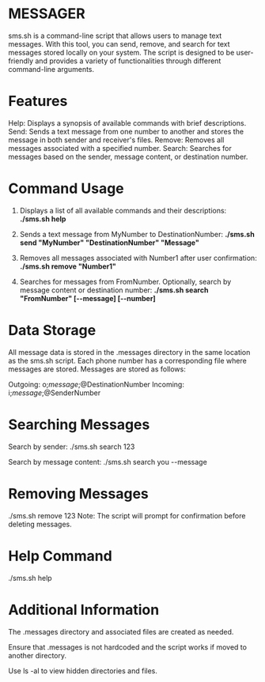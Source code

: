 # MESSAGER

sms.sh is a command-line script that allows users to manage text messages. With this tool, you can send, remove, and search for text messages stored locally on your system. The script is designed to be user-friendly and provides a variety of functionalities through different command-line arguments.

# Features

Help: Displays a synopsis of available commands with brief descriptions.
Send: Sends a text message from one number to another and stores the message in both sender and receiver's files.
Remove: Removes all messages associated with a specified number.
Search: Searches for messages based on the sender, message content, or destination number.

# Command Usage

1) Displays a list of all available commands and their descriptions: **./sms.sh help**

2) Sends a text message from MyNumber to DestinationNumber: **./sms.sh send "MyNumber" "DestinationNumber" "Message"**

3) Removes all messages associated with Number1 after user confirmation: **./sms.sh remove "Number1"**

4) Searches for messages from FromNumber. Optionally, search by message content or destination number:
**./sms.sh search "FromNumber" [--message] [--number]**

# Data Storage

All message data is stored in the .messages directory in the same location as the sms.sh script. Each phone number has a corresponding file where messages are stored. Messages are stored as follows:

Outgoing: o;*message*;@DestinationNumber
Incoming: i;*message*;@SenderNumber

# Searching Messages

Search by sender:
./sms.sh search 123

Search by message content:
./sms.sh search you --message

# Removing Messages
./sms.sh remove 123
Note: The script will prompt for confirmation before deleting messages.

# Help Command
./sms.sh help

# Additional Information
The .messages directory and associated files are created as needed.

Ensure that .messages is not hardcoded and the script works if moved to another directory.

Use ls -al to view hidden directories and files.
